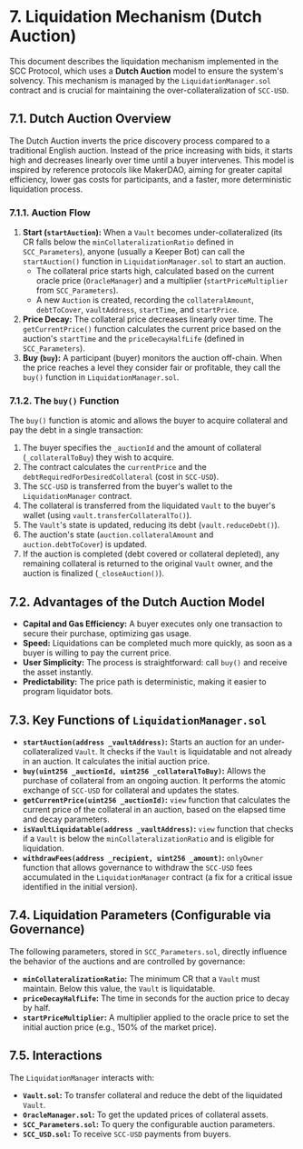 # 7. Liquidation Mechanism (Dutch Auction)

This document describes the liquidation mechanism implemented in the SCC Protocol, which uses a **Dutch Auction** model to ensure the system's solvency. This mechanism is managed by the `LiquidationManager.sol` contract and is crucial for maintaining the over-collateralization of `SCC-USD`.

## 7.1. Dutch Auction Overview

The Dutch Auction inverts the price discovery process compared to a traditional English auction. Instead of the price increasing with bids, it starts high and decreases linearly over time until a buyer intervenes. This model is inspired by reference protocols like MakerDAO, aiming for greater capital efficiency, lower gas costs for participants, and a faster, more deterministic liquidation process.

### 7.1.1. Auction Flow

1.  **Start (`startAuction`):** When a `Vault` becomes under-collateralized (its CR falls below the `minCollateralizationRatio` defined in `SCC_Parameters`), anyone (usually a Keeper Bot) can call the `startAuction()` function in `LiquidationManager.sol` to start an auction.
    *   The collateral price starts high, calculated based on the current oracle price (`OracleManager`) and a multiplier (`startPriceMultiplier` from `SCC_Parameters`).
    *   A new `Auction` is created, recording the `collateralAmount`, `debtToCover`, `vaultAddress`, `startTime`, and `startPrice`.
2.  **Price Decay:** The collateral price decreases linearly over time. The `getCurrentPrice()` function calculates the current price based on the auction's `startTime` and the `priceDecayHalfLife` (defined in `SCC_Parameters`).
3.  **Buy (`buy`):** A participant (buyer) monitors the auction off-chain. When the price reaches a level they consider fair or profitable, they call the `buy()` function in `LiquidationManager.sol`.

### 7.1.2. The `buy()` Function

The `buy()` function is atomic and allows the buyer to acquire collateral and pay the debt in a single transaction:

1.  The buyer specifies the `_auctionId` and the amount of collateral (`_collateralToBuy`) they wish to acquire.
2.  The contract calculates the `currentPrice` and the `debtRequiredForDesiredCollateral` (cost in `SCC-USD`).
3.  The `SCC-USD` is transferred from the buyer's wallet to the `LiquidationManager` contract.
4.  The collateral is transferred from the liquidated `Vault` to the buyer's wallet (using `vault.transferCollateralTo()`).
5.  The `Vault`'s state is updated, reducing its debt (`vault.reduceDebt()`).
6.  The auction's state (`auction.collateralAmount` and `auction.debtToCover`) is updated.
7.  If the auction is completed (debt covered or collateral depleted), any remaining collateral is returned to the original `Vault` owner, and the auction is finalized (`_closeAuction()`).

## 7.2. Advantages of the Dutch Auction Model

*   **Capital and Gas Efficiency:** A buyer executes only one transaction to secure their purchase, optimizing gas usage.
*   **Speed:** Liquidations can be completed much more quickly, as soon as a buyer is willing to pay the current price.
*   **User Simplicity:** The process is straightforward: call `buy()` and receive the asset instantly.
*   **Predictability:** The price path is deterministic, making it easier to program liquidator bots.

## 7.3. Key Functions of `LiquidationManager.sol`

*   **`startAuction(address _vaultAddress)`:** Starts an auction for an under-collateralized `Vault`. It checks if the `Vault` is liquidatable and not already in an auction. It calculates the initial auction price.
*   **`buy(uint256 _auctionId, uint256 _collateralToBuy)`:** Allows the purchase of collateral from an ongoing auction. It performs the atomic exchange of `SCC-USD` for collateral and updates the states.
*   **`getCurrentPrice(uint256 _auctionId)`:** `view` function that calculates the current price of the collateral in an auction, based on the elapsed time and decay parameters.
*   **`isVaultLiquidatable(address _vaultAddress)`:** `view` function that checks if a `Vault` is below the `minCollateralizationRatio` and is eligible for liquidation.
*   **`withdrawFees(address _recipient, uint256 _amount)`:** `onlyOwner` function that allows governance to withdraw the `SCC-USD` fees accumulated in the `LiquidationManager` contract (a fix for a critical issue identified in the initial version).

## 7.4. Liquidation Parameters (Configurable via Governance)

The following parameters, stored in `SCC_Parameters.sol`, directly influence the behavior of the auctions and are controlled by governance:

*   **`minCollateralizationRatio`:** The minimum CR that a `Vault` must maintain. Below this value, the `Vault` is liquidatable.
*   **`priceDecayHalfLife`:** The time in seconds for the auction price to decay by half.
*   **`startPriceMultiplier`:** A multiplier applied to the oracle price to set the initial auction price (e.g., 150% of the market price).

## 7.5. Interactions

The `LiquidationManager` interacts with:

*   **`Vault.sol`:** To transfer collateral and reduce the debt of the liquidated `Vault`.
*   **`OracleManager.sol`:** To get the updated prices of collateral assets.
*   **`SCC_Parameters.sol`:** To query the configurable auction parameters.
*   **`SCC_USD.sol`:** To receive `SCC-USD` payments from buyers.
